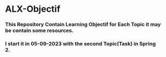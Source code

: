 # ALX-Objectif

### This Repository Contain Learning Objectif for Each Topic it may be contain some resources.

### I start it in 05-09-2023  with the second Topic(Task) in Spring 2.
